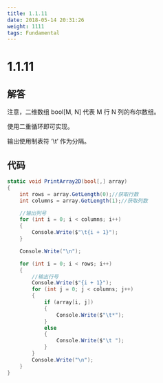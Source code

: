 ```yaml
---
title: 1.1.11
date: 2018-05-14 20:31:26
weight: 1111
tags: Fundamental
---
```


# 1.1.11


## 解答

注意，二维数组 bool[M, N] 代表 M 行 N 列的布尔数组。

使用二重循环即可实现。

输出使用制表符 ’\t’ 作为分隔。

## 代码

```csharp
static void PrintArray2D(bool[,] array)
{
    int rows = array.GetLength(0);//获取行数
    int columns = array.GetLength(1);//获取列数

    //输出列号
    for (int i = 0; i < columns; i++)
    {
        Console.Write($"\t{i + 1}");
    }

    Console.Write("\n");

    for (int i = 0; i < rows; i++)
    {
        //输出行号
        Console.Write($"{i + 1}");
        for (int j = 0; j < columns; j++)
        {
            if (array[i, j])
            {
                Console.Write($"\t*");
            }
            else
            {
                Console.Write($"\t ");
            }
        }
        Console.Write("\n");
    }
}
```

